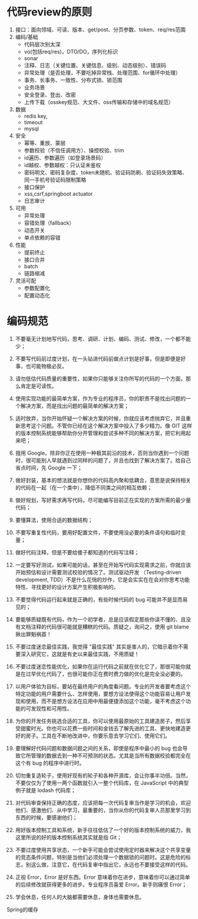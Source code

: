 # **代码review的原则**
1. 接口：面向领域、可读、版本、get/post、分页参数、token、req/res范围
2. 编码/基础
	+ 代码层次别太深
	+ vo(包括req/res)，DTO/DO，序列化标识
	+ sonar
	+ 注释、日志（关键位置、关键信息、级别、动态级别）、错误码
	+ 异常处理（是否处理，不要吃掉异常栈、处理范围、for循环中处理）
	+ 事务、长事务、一致性、分布式锁、锁范围
	+ 业务场景
	+ 安全登录、登出、改密 
	+ 上传下载（osskey规范、大文件、oss传输和存储中的域名规范）
3. 数据
	+ redis key,
	+ timeout
	+ mysql
4. 安全
	+ 幂等、重放、蒙层
	+ 参数校验（不信任调用方）、操控校验、trim
	+ id遍历、参数遍历（如登录场景码）
	+ id越权、参数越权：只认证未鉴权
	+ 密码明文、密码复杂度、token未随机、验证码防刷、验证码失效策略、同一手机号验证码限制策略
	+ 接口保护
	+ xss,csrf,springboot actuator
	+ 日志审计
5. 可用
	+ 异常处理
	+ 容错处理（fallback）
	+ 动态开关
	+ 单点依赖的容错
6. 性能
	+ 提前终止
	+ 接口合并
	+ batch
	+ 链路缩减
7. 灵活可配
	+ 参数配置化
	+ 配置动态化

# **编码规范**
1. 不要毫无计划地写代码，思考、调研、计划、编码、测试、修改，一个都不能少；

2. 不要写代码前过度计划，在一头钻进代码前做点计划是好事，但是即便是好事，也可能物极必反。

3. 请勿低估代码质量的重要性，如果你只能够关注你所写的代码的一个方面，那么肯定是可读性。

4. 使用实现功能的最简单方案，作为专业的程序员，你的职责不是找出问题的一个解决方案，而是找出问题的最简单的解决方案；

5. 适时放弃，当你开始怀疑一个解决方案的时候，你就应该考虑抛弃它，并且重新思考这个问题。不管你已经在这个解决方案中投入了多少精力。像 GIT 这样的版本控制系统能够帮助你分开管理和尝试多种不同的解决方案，把它利用起来吧；

6. 擅用 Google，除非你正在使用一种极其前沿的技术，否则当你遇到一个问题时，很可能别人早就遇到过同样的问题了，并且也找到了解决方案了。给自己省点时间，先 Google 一下；

7. 做好封装，基本的想法就是你想你的代码高内聚和低耦合，意思是说保持相关的代码在一起（在一个类中），降低不同类之间的相互依赖；

8. 做好规划，写好需求再写代码，尽可能编写目前正在实现的方案所需的最少量代码；

9. 要懂算法，使用合适的数据结构；

10. 不要写重复性代码，要用好配置文件，不要使用没必要的条件语句和临时变量；

11. 做好代码注释，但是不要给傻子都知道的代码写注释；

12. 一定要写好测试，如果可能的话，甚至在开始写代码实现需求之前，你就应该开始预估和设计需要测试校验的情况了。测试驱动开发 （Testing-driven development, TDD）不是什么花俏的炒作，它是会实实在在会对你思考功能特性、寻找更好的设计方案产生积极影响的。

13. 不要觉得代码运行起来就是正确的，有些时候代码的 bug 可能并不是显而易见的；

14. 要能够质疑既有代码，作为一个初学者，总是应该假定那些你读不懂的、且没有文档注释的代码很可能就是糟糕的代码。质疑之，询问之，使用 git blame 揪出罪魁祸首！

15. 不要过度迷恋最佳实践，我觉得 "最佳实践" 其实是害人的，它暗示着你不需要深入研究它，这就是有史以来最佳实践，不用质疑！

16. 不要过度迷恋性能优化，如果你在运行代码之前就在优化它了，那很可能你就是在过早优化代码了，也很可能你正在费时费力做的优化是完全没必要的。

17. 以用户体验为目标，要站在最终用户的角度看问题。专业的开发者要考虑这个特定功能的用户需要什么、怎样使用，要想方设法使得这个功能容易让用户发现和使用，而不是想方设法在应用中用最便捷添加这个功能，毫不考虑这个功能的可发现性和可用性。

18. 为你的开发任务挑选合适的工具，你可以使用最原始的工具建造房子，然后享受甜蜜时光。你也可以花费一些时间和金钱去了解先进的工具、更快地建造更好的房子。工具在不断地改进中，你要乐意去学习它们、使用它们。

19. 要理解好代码问题和数据问题之间的关系，即使是程序中最小的 bug 也会导致它所管理的数据去到一种不可预测的状态。尤其是当所有数据校验都完全在这个有 bug 的程序中进行时。

20. 切勿重复造轮子，使用好现有的轮子和各种开源库，会让你事半功倍。当然，不要仅仅为了使用一两个函数就引入一整个代码库，在 JavaScript 中的典型例子就是 lodash 代码库；

21. 对代码审查保持正确的态度，应该把每一次代码复审当作是学习的机会，欢迎他们、感激他们、从中学习，最重要的，当你从你的代码复审人员那里学习到东西的时候，要感谢他们；

22. 用好版本控制工具和系统，新手往往低估了一个好的版本控制系统的威力，我这里所说的好的版本控制系统其实就是指 Git；

23. 不要过度使用共享状态，一个新手可能会尝试使用定时器来解决这个共享变量的竞态条件问题，特别是当他们必须处理一个数据锁的问题时。这是危险的标志，别这么做，注意它，在代码复审中指出它，永远也不要接受这样的代码。

24. 正视 Error，Error 是好东西。Error 意味着你在进步，意味着你可以通过简单的后续修改就获得更多的进步。专业程序员喜爱 Error。新手则痛恨 Error；

25. 学会休息，任何人的大脑都需要休息，身体也需要休息。
	
Spring的缓存
